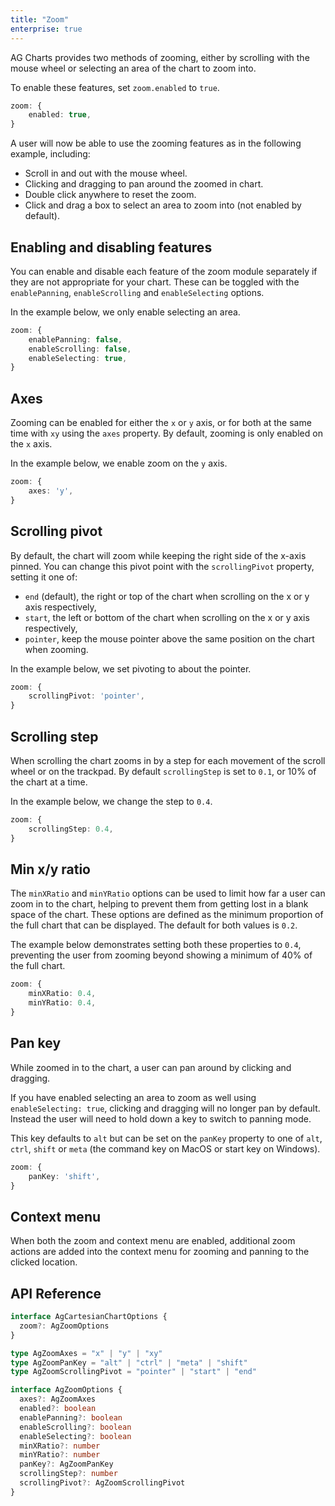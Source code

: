 ```yaml
---
title: "Zoom"
enterprise: true
---
```


AG Charts provides two methods of zooming, either by scrolling with the mouse wheel or selecting an area of the chart to zoom into.

To enable these features, set `zoom.enabled` to `true`.

```ts
zoom: {
    enabled: true,
}
```

A user will now be able to use the zooming features as in the following example, including:

- Scroll in and out with the mouse wheel.
- Clicking and dragging to pan around the zoomed in chart.
- Double click anywhere to reset the zoom.
- Click and drag a box to select an area to zoom into (not enabled by default).

<chart-example title='Zoom' name='zoom' type='generated'></chart-example>

## Enabling and disabling features

You can enable and disable each feature of the zoom module separately if they are not appropriate for your chart. These can be toggled with the `enablePanning`, `enableScrolling` and `enableSelecting` options.

In the example below, we only enable selecting an area.

```ts
zoom: {
    enablePanning: false,
    enableScrolling: false,
    enableSelecting: true,
}
```

<chart-example title='Zoom Enabling and Disabling Features' name='zoom-selecting' type='generated'></chart-example>

## Axes

Zooming can be enabled for either the `x` or `y` axis, or for both at the same time with `xy` using the `axes` property. By default, zooming is only enabled on the `x` axis.

In the example below, we enable zoom on the `y` axis.

```ts
zoom: {
    axes: 'y',
}
```

<chart-example title='Zoom Axes' name='zoom-axes' type='generated'></chart-example>

## Scrolling pivot

By default, the chart will zoom while keeping the right side of the x-axis pinned. You can change this pivot point with the `scrollingPivot` property, setting it one of:

- `end` (default), the right or top of the chart when scrolling on the x or y axis respectively,
- `start`, the left or bottom of the chart when scrolling on the x or y axis respectively,
- `pointer`, keep the mouse pointer above the same position on the chart when zooming.

In the example below, we set pivoting to about the pointer.

```ts
zoom: {
    scrollingPivot: 'pointer',
}
```

<chart-example title='Zoom Scrolling Pivot' name='zoom-scrolling-pivot' type='generated'></chart-example>

## Scrolling step

When scrolling the chart zooms in by a step for each movement of the scroll wheel or on the trackpad. By default `scrollingStep` is set to `0.1`, or 10% of the chart at a time.

In the example below, we change the step to `0.4`.

```ts
zoom: {
    scrollingStep: 0.4,
}
```

<chart-example title='Zoom Scrolling Step' name='zoom-scrolling-step' type='generated'></chart-example>

## Min x/y ratio

The `minXRatio` and `minYRatio` options can be used to limit how far a user can zoom in to the chart, helping to prevent them from getting lost in a blank space of the chart. These options are defined as the minimum proportion of the full chart that can be displayed. The default for both values is `0.2`.

The example below demonstrates setting both these properties to `0.4`, preventing the user from zooming beyond showing a minimum of 40% of the full chart.

```ts
zoom: {
    minXRatio: 0.4,
    minYRatio: 0.4,
}
```

<chart-example title='Zoom Min Ratio' name='zoom-min-ratio' type='generated'></chart-example>

## Pan key

While zoomed in to the chart, a user can pan around by clicking and dragging.

If you have enabled selecting an area to zoom as well using `enableSelecting: true`, clicking and dragging will no longer pan by default. Instead the user will need to hold down a key to switch to panning mode.

This key defaults to `alt` but can be set on the `panKey` property to one of `alt`, `ctrl`, `shift` or `meta` (the command key on MacOS or start key on Windows).

```ts
zoom: {
    panKey: 'shift',
}
```

<chart-example title='Zoom Pan Key' name='zoom-pan-key' type='generated'></chart-example>

## Context menu

When both the zoom and context menu are enabled, additional zoom actions are added into the context menu for zooming and panning to the clicked location.

<chart-example title='Zoom Context Menu' name='zoom-context-menu' type='generated'></chart-example>

## API Reference

<!-- TODO: replace with usual api reference component -->

```ts
interface AgCartesianChartOptions {
  zoom?: AgZoomOptions
}

type AgZoomAxes = "x" | "y" | "xy"
type AgZoomPanKey = "alt" | "ctrl" | "meta" | "shift"
type AgZoomScrollingPivot = "pointer" | "start" | "end"

interface AgZoomOptions {
  axes?: AgZoomAxes
  enabled?: boolean
  enablePanning?: boolean
  enableScrolling?: boolean
  enableSelecting?: boolean
  minXRatio?: number
  minYRatio?: number
  panKey?: AgZoomPanKey
  scrollingStep?: number
  scrollingPivot?: AgZoomScrollingPivot
}
```

<!-- <interface-documentation interfaceName='AgZoomOptions' config='{ "showSnippets": false, "lookupRoot": "charts-api" }'></interface-documentation> -->
